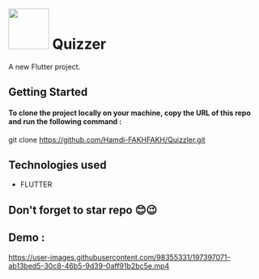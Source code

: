  # <img src='https://user-images.githubusercontent.com/98355331/197398245-396e2638-b476-4b3d-aef8-a571e5f90eec.png' widht= 80 height = 80>  Quizzer 

A new Flutter project.

## Getting Started
#### To clone the project locally on your machine, copy the URL of this repo and run the following command :
git clone https://github.com/Hamdi-FAKHFAKH/Quizzler.git
## Technologies used
* FLUTTER
## Don't forget to star repo 😊😉
## Demo : 



https://user-images.githubusercontent.com/98355331/197397071-ab13bed5-30c8-46b5-9d39-0aff91b2bc5e.mp4


